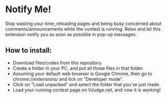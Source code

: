 # Notify Me!

Stop wasting your time;,reloading pages and being busy concerned about comments/announcements while the contest is running. 
Relax and let this extension notify you as soon as possible in pop-up messages.

## How to install:

* Download files/codes from this repository.
* Create a folder in your PC, and put all those files in that folder.
* Assuming your default web browser is Google Chrome, then go to chrome://extensions/ and tick on "Developer mode".
* Click on "Load unpacked" and select the folder that you've just made.
* Load your running contest page on VJudge.net, and now it is working!
